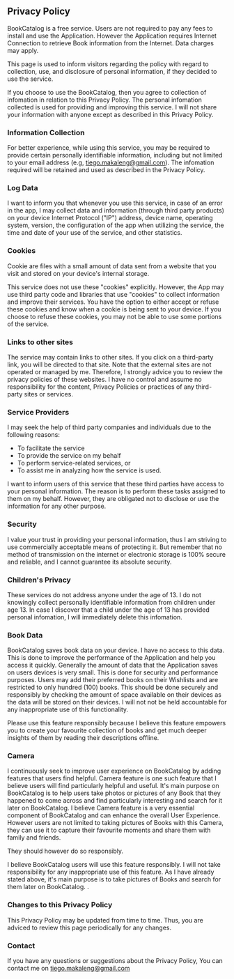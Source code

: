 ## Privacy Policy

BookCatalog is a free service. Users are not required to pay any fees to install and use the Application. 
However the Application requires Internet Connection to retrieve Book information from the Internet. 
Data charges may apply. 

This page is used to inform visitors regarding the policy with regard to collection, 
use, and disclosure of personal information, if they decided to use the service.

If you choose to use the BookCatalog, then you agree to collection of infomation in relation to this Privacy Policy.
The personal infomation collected is used for providing and improving this service.
I will not share your information with anyone except as described in this Privacy Policy.

### Information Collection

For better experience, while using this service, you may be required to provide certain personally identifiable information, including but not limited to your email address (e.g, tiego.makaleng@gmail.com). 
The infomation required will be retained and used as described in the Privacy Policy.

### Log Data

I want to inform you that whenever you use this service, in case of an error in the app,
I may collect data and information (through third party products) on your device Internet Protocol ("IP") address, 
device name, operating system, version, the configuration of the app when utilizing the service, 
the time and date of your use of the service, and other statistics.

### Cookies

Cookie are files with a small amount of data sent from a website that you visit and stored on your device's internal storage. 

This service does not use these "cookies" explicitly. However, the App may use third party code and libraries that use "cookies" to collect information and improve their services.
You have the option to either accept or refuse these cookies and know when a cookie is being sent to your device. 
If you choose to refuse these cookies, you may not be able to use some portions of the service.
 
### Links to other sites

The service may contain links to other sites. If you click on a third-party link, you will be directed to that site.
Note that the external sites are not operated or managed by me. Therefore, I strongly advice you to review the privacy policies of these websites.
I have no control and assume no responsibility for the content, Privacy Policies or practices of any third-party sites or services.

### Service Providers

I may seek the help of third party companies and individuals due to the following reasons:

- To facilitate the service
- To provide the service on my behalf
- To perform service-related services, or
- To assist me in analyzing how the service is used.

I want to inform users of this service that these third parties have access to your personal information. 
The reason is to perform these tasks assigned to them on my behalf.
However, they are obligated not to disclose or use the information for any other purpose.

### Security

I value your trust in providing your personal information, thus I am striving to use commercially acceptable means of protecting it.
But remember that no method of transmission on the internet or electronic storage is 100% secure and reliable, and I cannot guarantee its absolute security.

### Children's Privacy

These services do not address anyone under the age of 13. 
I do not knowingly collect personally identifiable information from children under age 13. 
In case I discover that a child under the age of 13 has provided personal infomation, I will immediately delete this infomation.

### Book Data

BookCatalog saves book data on your device. I have no access to this data. 
This is done to improve the performance of the Application and help you access it quickly. 
Generally the amount of data that the Application saves on users devices is very small. 
This is done for security and performance purposes.
Users may add their preferred books on their Wishlists and are restricted to only hundred (100) books.
This should be done securely and responsibly by checking the amount of space available on their devices as the data will be stored on their devices. 
I will not not be held accountable for any inappropriate use of this functionality. 

Please use this feature responsibly because I believe this feature empowers you to create your favourite collection of books and get much deeper insights of them by reading their descriptions offline.

### Camera

I continuously seek to improve user experience on BookCatalog by adding features that users find helpful. 
Camera feature is one such feature that I believe users will find particularly helpful and useful. 
It's main purpose on BookCatalog is to help users take photos or pictures of any Book that they happened to come across and find particularly interesting and search for it later on BookCatalog. 
I believe Camera feature is a very essential component of BookCatalog and can enhance the overall User Experience.
However users are not limited to taking pictures of Books with this Camera, they can use it to capture their favourite moments and share them with family and friends. 

They should however do so responsibly.

I believe BookCatalog users will use this feature responsibly.
I will not take responsibility for any inappropriate use of this feature. 
As I have already stated above, it's main purpose is to take pictures of Books and search for them later on BookCatalog. .

### Changes to this Privacy Policy

This Privacy Policy may be updated from time to time. 
Thus, you are adviced to review this page periodically for any changes.

### Contact

If you have any questions or suggestions about the Privacy Policy, 
You can contact me on tiego.makaleng@gmail.com